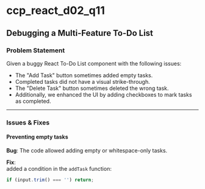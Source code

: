 # ccp_react_d02_q11

## Debugging a Multi-Feature To-Do List

### Problem Statement

Given a buggy React To-Do List component with the following issues:

- The "Add Task" button sometimes added empty tasks.
- Completed tasks did not have a visual strike-through.
- The "Delete Task" button sometimes deleted the wrong task.
- Additionally, we enhanced the UI by adding checkboxes to mark tasks as completed.

---

### Issues & Fixes

#### Preventing empty tasks

**Bug**: The code allowed adding empty or whitespace-only tasks.

**Fix**:  
added a condition in the `addTask` function:

```js
if (input.trim() === '') return;
